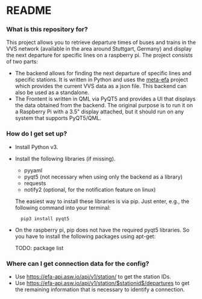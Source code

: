# README #

### What is this repository for? ###

This project allows you to retrieve departure times of buses and trains in the VVS network (available in the area around Stuttgart, Germany) and display the next departure for specific lines on a raspberry pi. The project consists of two parts:

* The backend allows for finding the next departure of specific lines and specific stations. It is written in Python and uses the [meta-efa](https://github.com/opendata-stuttgart/metaEFA) project which provides the current VVS data as a json file. This backend can also be used as a standalone.
* The Frontent is written in QML via PyQT5 and provides a UI that displays the data obtained from the backend. The original purpose is to run it on a Raspberry Pi with a 3.5" display attached, but it should run on any system that supports PyQT5/QML.

### How do I get set up? ###

* Install Python v3.
* Install the following libraries (if missing).
    * pyyaml
    * pyqt5 (not necessary when using only the backend as a library)
    * requests
    * notify2 (optional, for the notification feature on linux)

    The easiest way to install these libraries is via pip. Just enter, e.g., the following command into your terminal:

        pip3 install pyqt5

* On the raspberry pi, pip does not have the required pyqt5 libraries. So you have to install the following packages using apt-get:

    TODO: package list
    
### Where can I get connection data for the config? ###

* Use https://efa-api.asw.io/api/v1/station/ to get the station IDs.
* Use https://efa-api.asw.io/api/v1/station/$stationid$/departures to get the remaining information that is necessary to identify a connection.
